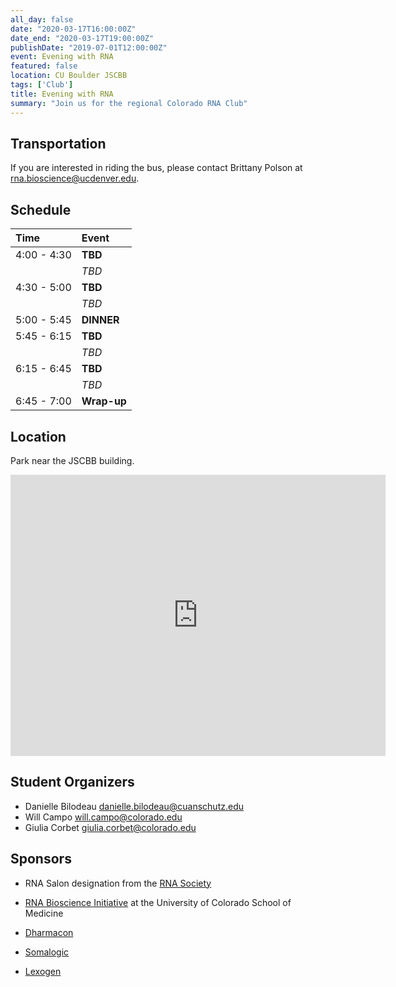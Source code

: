 ```yaml
---
all_day: false
date: "2020-03-17T16:00:00Z"
date_end: "2020-03-17T19:00:00Z"
publishDate: "2019-07-01T12:00:00Z"
event: Evening with RNA
featured: false
location: CU Boulder JSCBB 
tags: ['Club']
title: Evening with RNA
summary: "Join us for the regional Colorado RNA Club"
---
```


## Transportation

If you are interested in riding the bus, please contact Brittany Polson at
<rna.bioscience@ucdenver.edu>.

## Schedule

| Time        | Event     |
| :--         | :--       |
| 4:00 - 4:30 | **TBD** |
|             | *TBD* |
| 4:30 - 5:00 | **TBD** |
|             | *TBD* |
| 5:00 - 5:45 | **DINNER** |
| 5:45 - 6:15 | **TBD** |
|             | *TBD* |
| 6:15 - 6:45 | **TBD** |
|             | *TBD* |
| 6:45 - 7:00 | **Wrap-up** |

## Location

Park near the JSCBB building.

<iframe src="https://www.google.com/maps/embed?pb=!1m18!1m12!1m3!1d3056.006562674654!2d-105.25124118427617!3d40.00830097941462!2m3!1f0!2f0!3f0!3m2!1i1024!2i768!4f13.1!3m3!1m2!1s0x876bedc6cf259ffd%3A0x17d2ed29be964d55!2sJennie+Smoly+Caruthers+Biotechnology+Building%2C+3415+Colorado+Ave%2C+Boulder%2C+CO+80303!5e0!3m2!1sen!2sus!4v1564441939987!5m2!1sen!2sus" width="600" height="450" frameborder="0" style="border:0" allowfullscreen></iframe>

## Student Organizers

- Danielle Bilodeau <danielle.bilodeau@cuanschutz.edu>
- Will Campo <will.campo@colorado.edu>
- Giulia Corbet <giulia.corbet@colorado.edu>
## Sponsors

+ RNA Salon designation from the [RNA Society](https://www.rnasociety.org/)

+ [RNA Bioscience Initiative](http://rnabio.co) at the University of Colorado School of Medicine

+ [Dharmacon](http://dharmacon.gelifesciences.com/)

+ [Somalogic](http://somalogic.com/)

+ [Lexogen](https://www.lexogen.com/)

